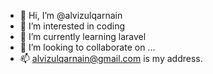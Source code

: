 - 👋 Hi, I’m @alvizulqarnain
- 👀 I’m interested in coding
- 🌱 I’m currently learning laravel
- 💞️ I’m looking to collaborate on ...
- 📫 alvizulqarnain@gmail.com is my address.

<!---
alvizulqarnain/alvizulqarnain is a ✨ special ✨ repository because its `README.md` (this file) appears on your GitHub profile.
You can click the Preview link to take a look at your changes.
--->
